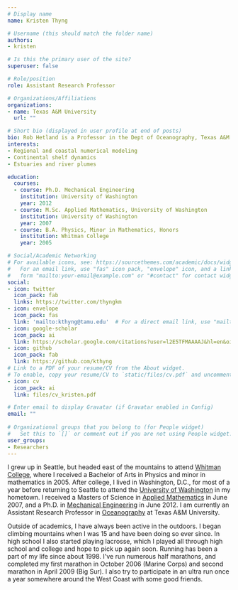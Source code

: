 ```yaml
---
# Display name
name: Kristen Thyng

# Username (this should match the folder name)
authors:
- kristen

# Is this the primary user of the site?
superuser: false

# Role/position
role: Assistant Research Professor

# Organizations/Affiliations
organizations:
- name: Texas A&M University
  url: ""

# Short bio (displayed in user profile at end of posts)
bio: Rob Hetland is a Professor in the Dept of Oceanography, Texas A&M University. His research is focused on numerical simulation of flow in estuarine, coastal, and continental shelf environments; applications include examining plankton bloom dynamics, formation and destruction of continental shelf hypoxia, and real-time surface current forecasting. For more information, [click here](https://ocean.tamu.edu/people/profiles/faculty/hetlandrobert.html).
interests:
- Regional and coastal numerical modeling
- Continental shelf dynamics
- Estuaries and river plumes

education:
  courses:
  - course: Ph.D. Mechanical Engineering
    institution: University of Washington
    year: 2012
  - course: M.Sc. Applied Mathematics, University of Washington
    institution: University of Washington
    year: 2007
  - course: B.A. Physics, Minor in Mathematics, Honors
    institution: Whitman College
    year: 2005

# Social/Academic Networking
# For available icons, see: https://sourcethemes.com/academic/docs/widgets/#icons
#   For an email link, use "fas" icon pack, "envelope" icon, and a link in the
#   form "mailto:your-email@example.com" or "#contact" for contact widget.
social:
- icon: twitter
  icon_pack: fab
  links: https://twitter.com/thyngkm
- icon: envelope
  icon_pack: fas
  link: 'mailto:kthyng@tamu.edu'  # For a direct email link, use "mailto:test@example.org".
- icon: google-scholar
  icon_pack: ai
  link: https://scholar.google.com/citations?user=l2E5TFMAAAAJ&hl=en&oi=ao
- icon: github
  icon_pack: fab
  link: https://github.com/kthyng
# Link to a PDF of your resume/CV from the About widget.
# To enable, copy your resume/CV to `static/files/cv.pdf` and uncomment the lines below.  
- icon: cv
  icon_pack: ai
  link: files/cv_kristen.pdf

# Enter email to display Gravatar (if Gravatar enabled in Config)
email: ""
  
# Organizational groups that you belong to (for People widget)
#   Set this to `[]` or comment out if you are not using People widget.  
user_groups:
- Researchers
---
```


I grew up in Seattle, but headed east of the mountains to attend [Whitman College](www.whitman.edu), where I received a Bachelor of Arts in Physics and minor in mathematics in 2005. After college, I lived in Washington, D.C., for most of a year before returning to Seattle to attend the [University of Washington](www.washington.edu) in my hometown. I received a Masters of Science in [Applied Mathematics](amath.washington.edu) in June 2007, and a Ph.D. in [Mechanical Engineering](me.washington.edu) in June 2012. I am currently an Assistant Research Professor in [Oceanography](ocean.tamu.edu) at Texas A&M University.

Outside of academics, I have always been active in the outdoors. I began climbing mountains when I was 15 and have been doing so ever since. In high school I also started playing lacrosse, which I played all through high school and college and hope to pick up again soon. Running has been a part of my life since about 1998. I've run numerous half marathons, and completed my first marathon in October 2006 (Marine Corps) and second marathon in April 2009 (Big Sur). I also try to participate in an ultra run once a year somewhere around the West Coast with some good friends.
